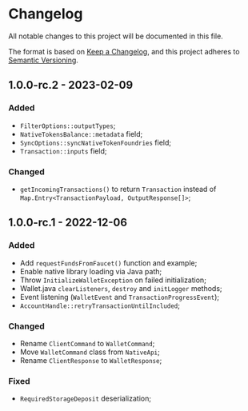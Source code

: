 # Changelog

All notable changes to this project will be documented in this file.

The format is based on [Keep a Changelog](https://keepachangelog.com/en/1.0.0/),
and this project adheres to [Semantic Versioning](https://semver.org/spec/v2.0.0.html).

<!-- ## Unreleased - YYYY-MM-DD

### Added

### Changed

### Deprecated

### Removed

### Fixed

### Security -->

## 1.0.0-rc.2 - 2023-02-09

### Added

- `FilterOptions::outputTypes`;
- `NativeTokensBalance::metadata` field;
- `SyncOptions::syncNativeTokenFoundries` field;
- `Transaction::inputs` field;

### Changed

- `getIncomingTransactions()` to return `Transaction` instead of `Map.Entry<TransactionPayload, OutputResponse[]>`;

## 1.0.0-rc.1 - 2022-12-06

### Added

- Add `requestFundsFromFaucet()` function and example;
- Enable native library loading via Java path;
- Throw `InitializeWalletException` on failed initialization;
- Wallet.java `clearListeners`, `destroy` and `initLogger` methods;
- Event listening (`WalletEvent` and `TransactionProgressEvent`);
- `AccountHandle::retryTransactionUntilIncluded`;

### Changed

- Rename `ClientCommand` to `WalletCommand`;
- Move `WalletCommand` class from `NativeApi`;
- Rename `ClientResponse` to `WalletResponse`;

### Fixed

- `RequiredStorageDeposit` deserialization;
